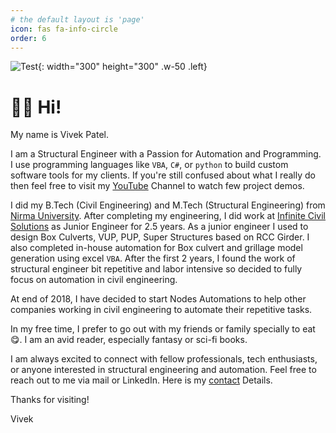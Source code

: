 ```yaml
---
# the default layout is 'page'
icon: fas fa-info-circle
order: 6
---
```

![Test](/assets//images/profilePic.webp.webp){: width="300" height="300" .w-50 .left}

# 👋🏽 Hi! 
My name is Vivek Patel.

I am a Structural Engineer with a Passion for Automation and Programming. I use programming languages like `VBA`, `C#`, or `python` to build custom software tools for my clients. If you're still confused about what I really do then feel free to visit my [YouTube](https://www.youtube.com/NodesAutomations) Channel to watch few project demos.


I did my B.Tech (Civil Engineering) and M.Tech (Structural Engineering) from [Nirma University](https://nirmauni.ac.in/).
After completing my engineering, I did work at [Infinite Civil Solutions](https://inficivil.com/) as Junior Engineer for 2.5 years. As a junior engineer I used to design Box Culverts, VUP, PUP, Super Structures based on RCC Girder. I also completed in-house automation for Box culvert and grillage model generation using excel `VBA`. After the first 2 years, I found the work of structural engineer bit repetitive and labor intensive so decided to fully focus on automation in civil engineering.

At end of 2018, I have decided to start Nodes Automations to help other companies working in civil engineering to automate their repetitive tasks.

In my free time, I prefer to go out with my friends or family specially to eat 😋. I am an avid reader, especially fantasy or sci-fi books. 

I am always excited to connect with fellow professionals, tech enthusiasts, or anyone interested in structural engineering and automation. Feel free to reach out to me via mail or LinkedIn. Here is my  [contact](/contact/) Details.

Thanks for visiting!

Vivek